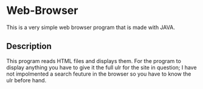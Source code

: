 # Web-Browser
This is a very simple web browser program that is made with JAVA.


## Description 
This program reads HTML files and displays them. For the program to display anything you have to give it the full ulr for the site in question; I have not impolmented a search feuture in the browser so you have to know the ulr before hand. 
